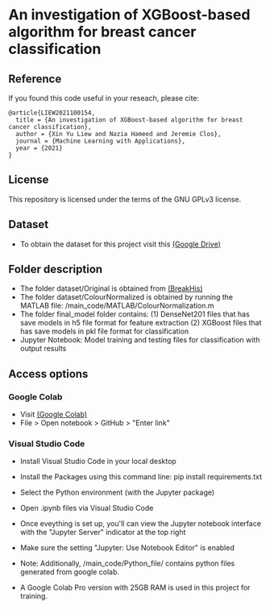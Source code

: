 # An investigation of XGBoost-based algorithm for breast cancer classification

## Reference

If you found this code useful in your reseach, please cite:
```
@article{LIEW2021100154,
  title = {An investigation of XGBoost-based algorithm for breast cancer classification},
  author = {Xin Yu Liew and Nazia Hameed and Jeremie Clos},
  journal = {Machine Learning with Applications},
  year = {2021}
}
```
## License

This repository is licensed under the terms of the GNU GPLv3 license.

## Dataset
* To obtain the dataset for this project visit this [(Google Drive)](https://drive.google.com/drive/folders/1JwLRvkkvZowtWnMi7TfiFdHjyNj9lbXX?usp=sharing)

## Folder description
* The folder dataset/Original is obtained from [(BreakHis)](https://web.inf.ufpr.br/vri/databases/breast-cancer-histopathological-database-breakhis/)
* The folder dataset/ColourNormalized is obtained by running the MATLAB file: /main_code/MATLAB/ColourNormalization.m
* The folder final_model folder contains: (1) DenseNet201 files that has save models in h5 file format for feature extraction (2) XGBoost files that has save models in pkl file format for classification
* Jupyter Notebook: Model training and testing files for classification with output results

## Access options
### Google Colab 
* Visit [(Google Colab)](https://colab.research.google.com/)
* File > Open notebook > GitHub > "Enter link"
### Visual Studio Code
* Install Visual Studio Code in your local desktop
* Install the Packages using this command line: pip install requirements.txt
* Select the Python environment (with the Jupyter package)
* Open .ipynb files via Visual Studio Code
* Once eveything is set up, you'll can view the Jupyter notebook interface with the "Jupyter Server" indicator at the top right
* Make sure the setting "Jupyter: Use Notebook Editor" is enabled

* Note: Additionally, /main_code/Python_file/ contains python files generated from google colab. 
* A Google Colab Pro version with 25GB RAM is used in this project for training.

